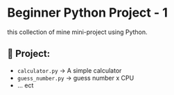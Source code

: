 # Beginner Python Project - 1

this collection of mine mini-project using Python.

## 📂 Project:
- `calculator.py` → A simple calculator
- `guess_number.py` → guess number x CPU 
- ... ect

